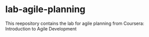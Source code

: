 # lab-agile-planning
This reepository contains the lab for agile planning from Coursera: Introduction to Agile Development
